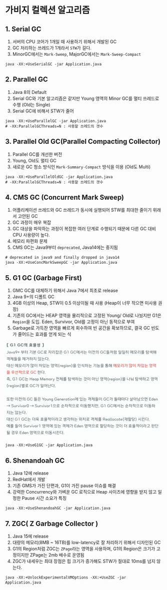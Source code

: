 # 가비지 컬렉션 알고리즘

## 1. Serial GC
1. 서버의 CPU 코어가 1개일 때 사용하기 위해서 개발된 GC
2. GC 처리하는 쓰레드가 1개라서 `STW`가 길다.
3. MinorGC에서는 `Mark-Sweep`, MajorGC에서는 `Mark-Sweep-Compact`

```shell 
java -XX:+UseSerialGC -jar Application.java
```

## 2. Parallel GC
1. Java 8의 Default
2. Serial GC와 기본 알고리즘은 같지만 Young 영역의 Minor GC를 멀티 쓰레드로 수행 (Old는 Single)
3. Serial GC에 비해서 STW가 줄어

```shell
java -XX:+UseParallelGC -jar Application.java 
# -XX:ParallelGCThreads=N : 사용할 쓰레드의 갯수
```

## 3. Parallel Old GC(Parallel Compacting Collector)
1. Parallel GC를 개선한 버전
2. Young, Old도 멀티 GC
3. 새로운 GC 청소 방식인 `Mark-Summary-Compact` 방식을 이용 (Old도 Multi)

```shell
java -XX:+UseParallelOldGC -jar Application.java
# -XX:ParallelGCThreads=N : 사용할 쓰레드의 갯수
```

## 4. CMS GC (Concurrent Mark Sweep)
1. 어플리케이션 쓰레드와 GC 쓰레드가 동시에 실행되어 STW를 최대한 줄이기 위래서 고안된 GC
2. GC 과정이 매우 복잡
3. GC 대상을 파악하는 과정이 복잡한 여러 단계로 수행되기 때문에 다른 GC 대비 CPU 사용량이 높다.
4. 메모리 파편화 문제
5. CMS GC는 Java9부터 `deprecated`, Java14에는 중지됨

```shell
# deprecated in java9 and finally dropped in java14
java -XX:+UseConcMarkSweepGC -jar Application.java
```

## 5. G1 GC (Garbage First)
1. GMC GC를 대체하기 위해서 Java 7에서 최초로 release
2. Java 9+의 디폴트 GC
3. 4GB 이상의 Heap, STW이 0.5 이상이될 때 사용 (Heap이 너무 작으면 미사용 권장)
4. 기존의 GC에서는 HEAP 영역을 물리적으로 고정된 Young/ Old로 나눴지만 G1은 `Region`을 도입. Eden, Survivor, Old를 고정이 아닌 동적으로 부여 
5. Garbage로 가득찬 영역을 빠르게 회수하여 빈 공간을 확보하므로, 결국 GC 빈도가 줄어드는 효과를 얻게 되는 식

![](images/g1Detail.png)

```shell
java -XX:+UseG1GC -jar Application.java
```

## 6. Shenandoah GC
1. Java 12에 release
2. RedHat에서 개발
3. 기존 GMS가 가진 단편과, G1이 가진 pause 이슈를 해결
4. 강력한 Concurrency와 가벼운 GC 로직으로 Heap 사이즈에 영향을 받지 않고 일정한 Pause 시간 소요가 특징

```shell
java -XX:+UseShenandoahGC -jar Application.java
```

## 7. ZGC( Z Garbage Collector )
1. Java 15에 release
2. 대량의 메모리(8MB ~ 16TB)를 low-latency로 잘 처리하기 위해서 디자인된 GC
3. G1의 Region처럼 ZGC는 `ZPage`라는 영역을 사용하며, G1의 Region은 크기가 고정이지만 ZPage는 2mb 배수로 운영됨
4. ZGC가 내세우는 최대 장점은 힙 크기가 증가해도 STW가 절대로 10ms를 넘지 않는다.

```shell
java -XX:+UnlockExperimentalVMOptions -XX:+UseZGC -jar Application.java
```